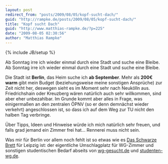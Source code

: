 ```yaml
---
layout: post
redirect_from: "posts/2009/08/05/kopf-sucht-dach/"
guid: "http://rampke.de/posts/2009/08/05/kopf-sucht-dach/"
title: "Kopf sucht Dach"
guid: "http://www.matthias-rampke.de/?p=225"
date: "2009-08-05 02:30:56"
author: "Matthias Rampke"
---
```

{% include JB/setup %}

Ab Sonntag irre ich wieder einmal durch eine Stadt und suche eine Bleibe.
Ab Sonntag irre ich wieder einmal durch eine Stadt und suche eine Bleibe.

Die Stadt ist <strong>Berlin</strong>, das Heim suche ich <strong>ab September</strong>. Mehr als <strong>200&euro; warm</strong> gibt mein Budget (beziehungsweise meine sonstigen Anspr&uuml;che) zur Zeit nicht her, deswegen sieht es im Moment sehr nach Neuk&ouml;lln aus. Friedrichshain oder Kreuzberg w&auml;ren nat&uuml;rlich auch sehr willkommen, sind aber eher unbezahlbar. Im Grunde kommt aber alles in Frage, was einigerma&szlig;en an den zentralen &Ouml;PNV (so er denn demn&auml;chst wieder verkehrt) angeschlossen ist, so dass ich auf dem Weg zur TU nicht den halben Tag verbringe.

&Uuml;ber Tipps, Ideen und Hinweise w&uuml;rde ich mich nat&uuml;rlich sehr freuen, und falls grad jemand ein Zimmer frei hat&hellip; Rennerei muss nicht sein.

Was mir f&uuml;r Berlin vor allem noch fehlt ist so etwas wie es <a href="http://dsb.uni-leipzig.de/">Das Schwarze Brett</a> f&uuml;r Leipzig ist: der eigentliche Umschlagplatz f&uuml;r WG-Zimmer und sonstigen studentischen Bedarf abseits von <a href="http://www.wg-gesucht.de">wg-gesucht.de</a> und <a href="http://www.studenten-wg.de">studenten-wg.de</a>.

